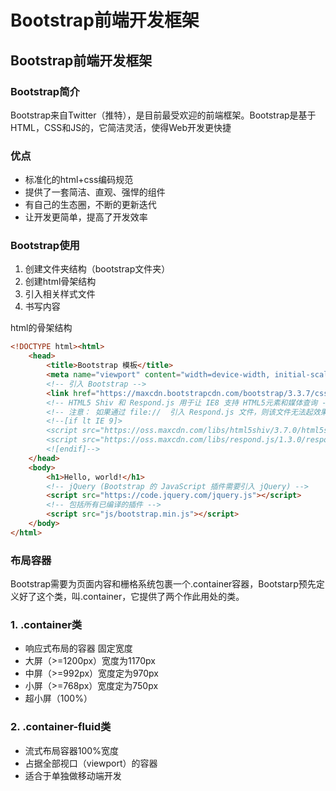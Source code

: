 # Bootstrap前端开发框架

## Bootstrap前端开发框架

### Bootstrap简介

Bootstrap来自Twitter（推特），是目前最受欢迎的前端框架。Bootstrap是基于HTML，CSS和JS的，它简洁灵活，使得Web开发更快捷

### 优点

- 标准化的html+css编码规范
- 提供了一套简洁、直观、强悍的组件
- 有自己的生态圈，不断的更新迭代
- 让开发更简单，提高了开发效率

### Bootstrap使用

1. 创建文件夹结构（bootstrap文件夹）
2. 创建html骨架结构
3. 引入相关样式文件
4. 书写内容

html的骨架结构

```html
<!DOCTYPE html><html>  
    <head>  
        <title>Bootstrap 模板</title>  
        <meta name="viewport" content="width=device-width, initial-scale=1.0">   
        <!-- 引入 Bootstrap -->  
        <link href="https://maxcdn.bootstrapcdn.com/bootstrap/3.3.7/css/bootstrap.min.css" rel="stylesheet">  
        <!-- HTML5 Shiv 和 Respond.js 用于让 IE8 支持 HTML5元素和媒体查询 -->      
        <!-- 注意： 如果通过 file://  引入 Respond.js 文件，则该文件无法起效果 -->   
        <!--[if lt IE 9]>
		<script src="https://oss.maxcdn.com/libs/html5shiv/3.7.0/html5shiv.js"></script>
		<script src="https://oss.maxcdn.com/libs/respond.js/1.3.0/respond.min.js"></script>    
		<![endif]-->  
    </head> 
    <body>      
        <h1>Hello, world!</h1>   
        <!-- jQuery (Bootstrap 的 JavaScript 插件需要引入 jQuery) -->  
        <script src="https://code.jquery.com/jquery.js"></script>   
        <!-- 包括所有已编译的插件 -->    
        <script src="js/bootstrap.min.js"></script>
    </body>
</html>
```

### 布局容器

Bootstrap需要为页面内容和栅格系统包裹一个.container容器，Bootstarp预先定义好了这个类，叫.container，它提供了两个作此用处的类。

### 1. .container类

- 响应式布局的容器 固定宽度
- 大屏（>=1200px）宽度为1170px
- 中屏（>=992px）宽度定为970px
- 小屏（>=768px）宽度定为750px
- 超小屏（100%）

### 2. .container-fluid类

- 流式布局容器100%宽度
- 占据全部视口（viewport）的容器
- 适合于单独做移动端开发
